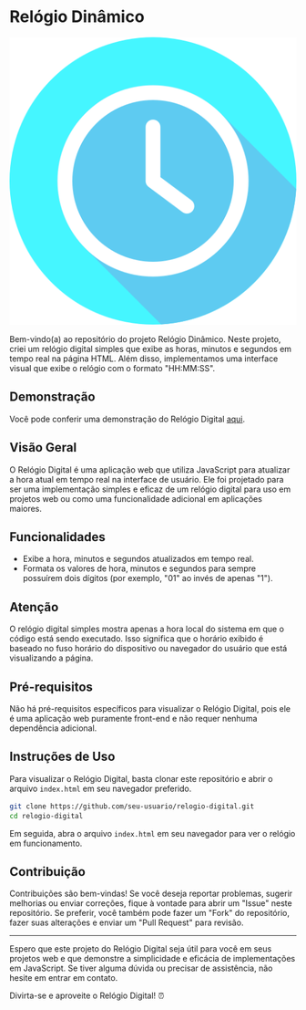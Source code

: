 
# Relógio Dinâmico

![Relógio Digital](./img/relogio.png)

Bem-vindo(a) ao repositório do projeto Relógio Dinâmico. Neste projeto, criei um relógio digital simples que exibe as horas, minutos e segundos em tempo real na página HTML. Além disso, implementamos uma interface visual que exibe o relógio com o formato "HH:MM:SS".

## Demonstração

Você pode conferir uma demonstração do Relógio Digital [aqui](https://milenaggoes.github.io/Relogio-Dinamico/).

## Visão Geral

O Relógio Digital é uma aplicação web que utiliza JavaScript para atualizar a hora atual em tempo real na interface de usuário. Ele foi projetado para ser uma implementação simples e eficaz de um relógio digital para uso em projetos web ou como uma funcionalidade adicional em aplicações maiores.

## Funcionalidades

- Exibe a hora, minutos e segundos atualizados em tempo real.
- Formata os valores de hora, minutos e segundos para sempre possuírem dois dígitos (por exemplo, "01" ao invés de apenas "1").

## Atenção

O relógio digital simples mostra apenas a hora local do sistema em que o código está sendo executado. Isso significa que o horário exibido é baseado no fuso horário do dispositivo ou navegador do usuário que está visualizando a página.

## Pré-requisitos

Não há pré-requisitos específicos para visualizar o Relógio Digital, pois ele é uma aplicação web puramente front-end e não requer nenhuma dependência adicional.

## Instruções de Uso

Para visualizar o Relógio Digital, basta clonar este repositório e abrir o arquivo `index.html` em seu navegador preferido.

```bash
git clone https://github.com/seu-usuario/relogio-digital.git
cd relogio-digital
```

Em seguida, abra o arquivo `index.html` em seu navegador para ver o relógio em funcionamento.

## Contribuição

Contribuições são bem-vindas! Se você deseja reportar problemas, sugerir melhorias ou enviar correções, fique à vontade para abrir um "Issue" neste repositório. Se preferir, você também pode fazer um "Fork" do repositório, fazer suas alterações e enviar um "Pull Request" para revisão.

---

Espero que este projeto do Relógio Digital seja útil para você em seus projetos web e que demonstre a simplicidade e eficácia de implementações em JavaScript. Se tiver alguma dúvida ou precisar de assistência, não hesite em entrar em contato.

Divirta-se e aproveite o Relógio Digital! ⏰
